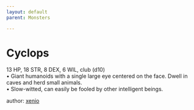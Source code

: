 ```yaml
---
layout: default
parent: Monsters 

--- 
```

# Cyclops
13 HP, 18 STR, 8 DEX, 6 WIL, club (d10)  
• Giant humanoids with a single large eye centered on the face.   Dwell in caves and herd small animals.  
• Slow-witted, can easily be fooled by other intelligent beings.  





author: [xenio](https://xenioinabottle.blogspot.com/2021/02/classic-monsters-for-cairnito-part-1.html) 


